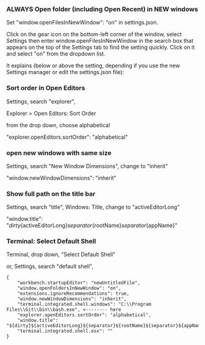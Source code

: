 
### ALWAYS Open folder (including Open Recent) in NEW windows

Set "window.openFilesInNewWindow": "on" in settings.json.

Click on the gear icon on the bottom-left corner of the window, select Settings then enter window.openFilesInNewWindow in the search box that appears on the top of the Settings tab to find the setting quickly. Click on it and select "on" from the dropdown list.

It explains (below or above the setting, depending if you use the new Settings manager or edit the settings.json file):

### Sort order in Open Editors

Settings, search "explorer", 

Explorer > Open Editors: Sort Order

from the drop down, choose alphabetical

"explorer.openEditors.sortOrder": "alphabetical"

### open new windows with same size

Settings, search "New Window Dimensions", change to "inherit"

"window.newWindowDimensions": "inherit"

### Show full path on the title bar

Settings, search "title", Windows: Title, change to "activeEditorLong"

"window.title": "${dirty}${activeEditorLong}${separator}${rootName}${separator}${appName}"

### Terminal: Select Default Shell

Terminal, drop down, "Select Default Shell"

or, Settings, search "default shell",

```
{
    "workbench.startupEditor": "newUntitledFile",
    "window.openFoldersInNewWindow": "on",
    "extensions.ignoreRecommendations": true,
    "window.newWindowDimensions": "inherit",
    "terminal.integrated.shell.windows": "C:\\Program Files\\Git\\bin\\bash.exe", <-------- here
    "explorer.openEditors.sortOrder": "alphabetical",
    "window.title": "${dirty}${activeEditorLong}${separator}${rootName}${separator}${appName}",
    "terminal.integrated.shell.osx": ""
}

```



